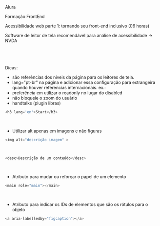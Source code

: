 Alura

Formação FrontEnd</br>

Acessibilidade web parte 1: tornando seu front-end inclusivo (06 horas)</br>

Software de leitor de tela recomendável para análise de acessibilidade -> NVDA 
## <br />
Dicas:
* <h></h> são referências dos níveis da página para os leitores de tela.</br>
* lang="pt-br" na página e adicionar essa configuração para extrangeira quando houver referencias internacionais. ex.:</br>
* preferência em utilizar o readonly no lugar do disabled </br>
* não bloqueie o zoom do usuário
* handtalks (plugin libras)

```js
<h3 lang='en'>Start</h3>
``` 
</br> 

* Utilizar alt apenas em imagens e não figuras 
```js
<img alt="descrição imagem" >
```
</br>  

```js
<desc>Descrição de um conteúdo</desc>
``` 
</br>

* Atributo para mudar ou reforçar o papel de um elemento 
```js
<main role="main"></main>
``` 
</br>

* Atributo para indicar os IDs de elementos que são os rótulos para o objeto 
```js
<a aria-labelledby="figcaption"></a>
``` 
</br>